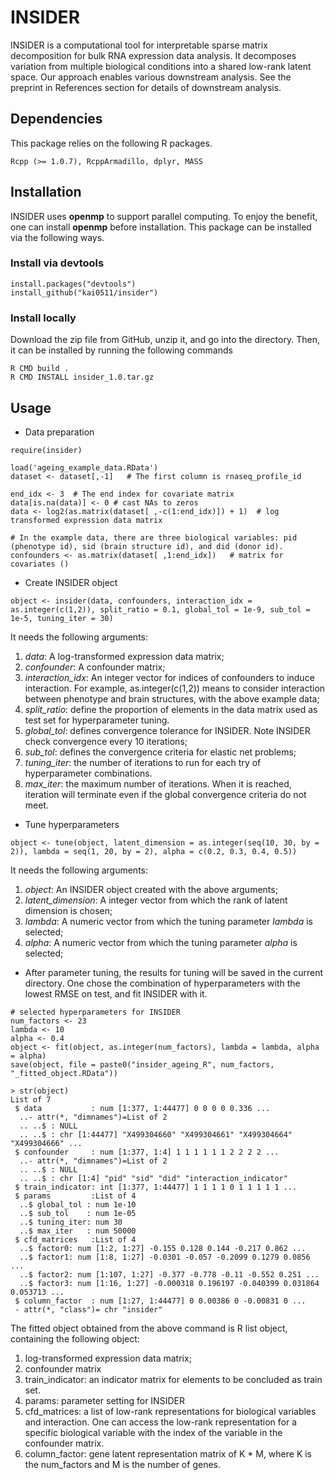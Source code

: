 # INSIDER

INSIDER is a computational tool for interpretable sparse matrix decomposition for bulk RNA expression data analysis. It decomposes variation from multiple biological conditions into a shared low-rank latent space. Our approach enables various downstream analysis. See the preprint in References section for details of downstream analysis.

## Dependencies
This package relies on the following R packages. 
```{r}
Rcpp (>= 1.0.7), RcppArmadillo, dplyr, MASS
```

## Installation
INSIDER uses **openmp** to support parallel computing. To enjoy the benefit, one can install **openmp** before installation. This package can be installed via the following ways.

### Install via devtools
```{r}
install.packages("devtools")
install_github("kai0511/insider")
```
### Install locally
Download the zip file from GitHub, unzip it, and go into the directory. Then, it can be installed by running the following commands
```{Shell}
R CMD build .
R CMD INSTALL insider_1.0.tar.gz 
```

## Usage

* Data preparation
```{r}
require(insider)

load('ageing_example_data.RData')
dataset <- dataset[,-1]   # The first column is rnaseq_profile_id

end_idx <- 3  # The end index for covariate matrix
data[is.na(data)] <- 0 # cast NAs to zeros
data <- log2(as.matrix(dataset[ ,-c(1:end_idx)]) + 1)  # log transformed expression data matrix

# In the example data, there are three biological variables: pid (phenotype id), sid (brain structure id), and did (donor id).
confounders <- as.matrix(dataset[ ,1:end_idx])   # matrix for covariates ()
```

* Create INSIDER object
```{r}
object <- insider(data, confounders, interaction_idx = as.integer(c(1,2)), split_ratio = 0.1, global_tol = 1e-9, sub_tol = 1e-5, tuning_iter = 30)
```
It needs the following arguments:
1. *data*: A log-transformed expression data matrix;
2. *confounder*: A confounder matrix;
3. *interaction_idx*: An integer vector for indices of confounders to induce interaction. For example, as.integer(c(1,2)) means to consider interaction between phenotype and brain structures, with the above example data;
4. *split_ratio*: define the proportion of elements in the data matrix used as test set for hyperparameter tuning.  
5. *global_tol*: defines convergence tolerance for INSIDER. Note INSIDER check convergence every 10 iterations;
6. *sub_tol*: defines the convergence criteria for elastic net problems;
7. *tuning_iter*: the number of iterations to run for each try of hyperparameter combinations.
8. *max_iter*: the maximum number of iterations. When it is reached, iteration will terminate even if the global convergence criteria do not meet.

* Tune hyperparameters
```{r}
object <- tune(object, latent_dimension = as.integer(seq(10, 30, by = 2)), lambda = seq(1, 20, by = 2), alpha = c(0.2, 0.3, 0.4, 0.5))
```
It needs the following arguments:
1. *object*: An INSIDER object created with the above arguments;
2. *latent_dimension*: A integer vector from which the rank of latent dimension is chosen;
3. *lambda*: A numeric vector from which the tuning parameter *lambda* is selected;
4. *alpha*: A numeric vector from which the tuning parameter *alpha* is selected;

* After parameter tuning, the results for tuning will be saved in the current directory. One chose the combination of hyperparameters with the lowest RMSE on test, and fit INSIDER with it.
```{r}
# selected hyperparameters for INSIDER
num_factors <- 23
lambda <- 10
alpha <- 0.4
object <- fit(object, as.integer(num_factors), lambda = lambda, alpha = alpha)
save(object, file = paste0("insider_ageing_R", num_factors, "_fitted_object.RData"))

> str(object)
List of 7
 $ data           : num [1:377, 1:44477] 0 0 0 0 0.336 ...
  ..- attr(*, "dimnames")=List of 2
  .. ..$ : NULL
  .. ..$ : chr [1:44477] "X499304660" "X499304661" "X499304664" "X499304666" ...
 $ confounder     : num [1:377, 1:4] 1 1 1 1 1 1 2 2 2 2 ...
  ..- attr(*, "dimnames")=List of 2
  .. ..$ : NULL
  .. ..$ : chr [1:4] "pid" "sid" "did" "interaction_indicator"
 $ train_indicator: int [1:377, 1:44477] 1 1 1 1 0 1 1 1 1 1 ...
 $ params         :List of 4
  ..$ global_tol : num 1e-10
  ..$ sub_tol    : num 1e-05
  ..$ tuning_iter: num 30
  ..$ max_iter   : num 50000
 $ cfd_matrices   :List of 4
  ..$ factor0: num [1:2, 1:27] -0.155 0.128 0.144 -0.217 0.862 ...
  ..$ factor1: num [1:8, 1:27] -0.0301 -0.057 -0.2099 0.1279 0.0856 ...
  ..$ factor2: num [1:107, 1:27] -0.377 -0.778 -0.11 -0.552 0.251 ...
  ..$ factor3: num [1:16, 1:27] -0.000318 0.196197 -0.040399 0.031864 0.053713 ...
 $ column_factor  : num [1:27, 1:44477] 0 0.00386 0 -0.00831 0 ...
 - attr(*, "class")= chr "insider"
```

The fitted object obtained from the above command is R list object, containing the following object:
1. log-transformed expression data matrix;
2. confounder matrix
3. train_indicator: an indicator matrix for elements to be concluded as train set.
4. params: parameter setting for INSIDER
6. cfd_matrices: a list of low-rank representations for biological variables and interaction. One can access the low-rank representation for a specific biological variable with the index of the variable in the confounder matrix.
7. column_factor: gene latent representation matrix of K * M, where K is the num_factors and M is the number of genes.

